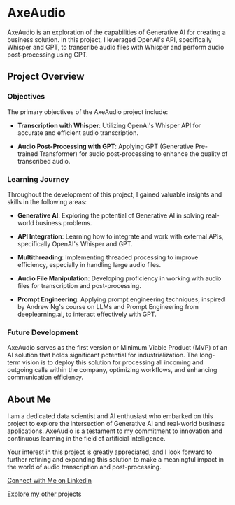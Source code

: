 # AxeAudio

AxeAudio is an exploration of the capabilities of Generative AI for creating a business solution. In this project, I leveraged OpenAI's API, specifically Whisper and GPT, to transcribe audio files with Whisper and perform audio post-processing using GPT.

## Project Overview

### Objectives

The primary objectives of the AxeAudio project include:

- **Transcription with Whisper**: Utilizing OpenAI's Whisper API for accurate and efficient audio transcription.

- **Audio Post-Processing with GPT**: Applying GPT (Generative Pre-trained Transformer) for audio post-processing to enhance the quality of transcribed audio.

### Learning Journey

Throughout the development of this project, I gained valuable insights and skills in the following areas:

- **Generative AI**: Exploring the potential of Generative AI in solving real-world business problems.

- **API Integration**: Learning how to integrate and work with external APIs, specifically OpenAI's Whisper and GPT.

- **Multithreading**: Implementing threaded processing to improve efficiency, especially in handling large audio files.

- **Audio File Manipulation**: Developing proficiency in working with audio files for transcription and post-processing.

- **Prompt Engineering**: Applying prompt engineering techniques, inspired by Andrew Ng's course on LLMs and Prompt Engineering from deeplearning.ai, to interact effectively with GPT.

### Future Development

AxeAudio serves as the first version or Minimum Viable Product (MVP) of an AI solution that holds significant potential for industrialization. The long-term vision is to deploy this solution for processing all incoming and outgoing calls within the company, optimizing workflows, and enhancing communication efficiency.

## About Me

I am a dedicated data scientist and AI enthusiast who embarked on this project to explore the intersection of Generative AI and real-world business applications. AxeAudio is a testament to my commitment to innovation and continuous learning in the field of artificial intelligence.

Your interest in this project is greatly appreciated, and I look forward to further refining and expanding this solution to make a meaningful impact in the world of audio transcription and post-processing.

[Connect with Me on LinkedIn](https://www.linkedin.com/in/theopinto--dalle/)

[Explore my other projects](https://www.github.com/thpnt/)

